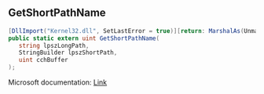 ## GetShortPathName

```csharp
[DllImport("Kernel32.dll", SetLastError = true)][return: MarshalAs(UnmanagedType.U4)]
public static extern uint GetShortPathName(
   string lpszLongPath,
   StringBuilder lpszShortPath,
   uint cchBuffer
);
```

Microsoft documentation: [Link](https://docs.microsoft.com/en-us/windows/win32/api/fileapi/nf-fileapi-getshortpathnamew)
